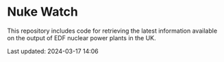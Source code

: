 # Nuke Watch

This repository includes code for retrieving the latest information available on the output of EDF nuclear power plants in the UK.

Last updated: 2024-03-17 14:06